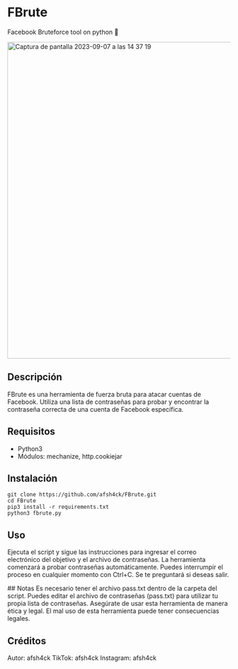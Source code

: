 # FBrute
Facebook Bruteforce tool on python  🔐

<img width="715" alt="Captura de pantalla 2023-09-07 a las 14 37 19" src="https://github.com/afsh4ck/FBrute/assets/132138425/78294ea9-7830-4f29-b4dc-be92db85001a">

## Descripción

FBrute es una herramienta de fuerza bruta para atacar cuentas de Facebook. Utiliza una lista de contraseñas para probar y encontrar la contraseña correcta de una cuenta de Facebook específica.

## Requisitos
- Python3
- Módulos: mechanize, http.cookiejar

## Instalación
```
git clone https://github.com/afsh4ck/FBrute.git
cd FBrute
pip3 install -r requirements.txt
python3 fbrute.py
```

## Uso
Ejecuta el script y sigue las instrucciones para ingresar el correo electrónico del objetivo y el archivo de contraseñas.
La herramienta comenzará a probar contraseñas automáticamente.
Puedes interrumpir el proceso en cualquier momento con Ctrl+C. Se te preguntará si deseas salir.

## Notas
Es necesario tener el archivo pass.txt dentro de la carpeta del script.
Puedes editar el archivo de contraseñas (pass.txt) para utilizar tu propia lista de contraseñas.
Asegúrate de usar esta herramienta de manera ética y legal. El mal uso de esta herramienta puede tener consecuencias legales.

## Créditos
Autor:       afsh4ck
TikTok:      afsh4ck
Instagram:   afsh4ck
